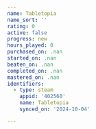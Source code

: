 ```yaml
---
name: Tabletopia
name_sort: ''
rating: 0
active: false
progress: new
hours_played: 0
purchased_on: .nan
started_on: .nan
beaten_on: .nan
completed_on: .nan
mastered_on: .nan
identifiers:
  - type: steam
    appid: '402560'
    name: Tabletopia
    synced_on: '2024-10-04'

---
```

